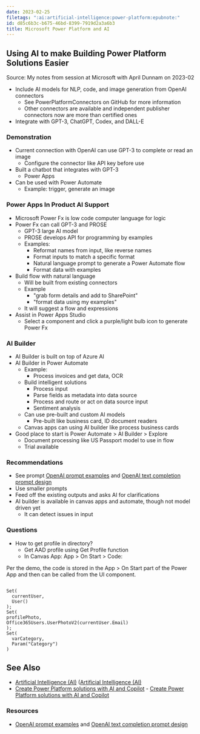 ```yaml
---
date: 2023-02-25
filetags: ":ai:artificial-intelligence:power-platform:epubnote:"
id: d85c6b3c-b675-46bd-8399-7919d2a3a6b3
title: Microsoft Power Platform and AI
---
```


## Using AI to make Building Power Platform Solutions Easier

Source: My notes from session at Microsoft with April Dunnam on 2023-02

- Include AI models for NLP, code, and image generation from OpenAI
  connectors
  - See PowerPlatformConnectors on GitHub for more information
  - Other connectors are available and independent publisher connectors
    now are more than certified ones
- Integrate with GPT-3, ChatGPT, Codex, and DALL-E

### Demonstration

- Current connection with OpenAI can use GPT-3 to complete or read an
  image
  - Configure the connector like API key before use
- Built a chatbot that integrates with GPT-3
  - Power Apps
- Can be used with Power Automate
  - Example: trigger, generate an image

### Power Apps In Product AI Support

- Microsoft Power Fx is low code computer language for logic
- Power Fx can call GPT-3 and PROSE
  - GPT-3 large AI model
  - PROSE develops API for programming by examples
  - Examples:
    - Reformat names from input, like reverse names
    - Format inputs to match a specific format
    - Natural language prompt to generate a Power Automate flow
    - Format data with examples
- Build flow with natural language
  - Will be built from existing connectors
  - Example
    - "grab form details and add to SharePoint"
    - "format data using my examples"
  - It will suggest a flow and expressions
- Assist in Power Apps Studio
  - Select a component and click a purple/light bulb icon to generate
    Power Fx

### AI Builder

- AI Builder is built on top of Azure AI
- AI Builder in Power Automate
  - Example:
    - Process invoices and get data, OCR
  - Build intelligent solutions
    - Process input
    - Parse fields as metadata into data source
    - Process and route or act on data source input
    - Sentiment analysis
  - Can use pre-built and custom AI models
    - Pre-built like business card, ID document readers
  - Canvas apps can using AI builder like process business cards
- Good place to start is Power Automate \> AI Builder \> Explore
  - Document processing like US Passport model to use in flow
  - Trial available

### Recommendations

- See prompt [OpenAI prompt
  examples](https://platform.openai.com/examples) and [OpenAI text
  completion prompt
  design](https://platform.openai.com/docs/guides/completion)
- Use smaller prompts
- Feed off the existing outputs and asks AI for clarifications
- AI builder is available in canvas apps and automate, though not model
  driven yet
  - It can detect issues in input

### Questions

- How to get profile in directory?
  - Get AAD profile using Get Profile function
  - In Canvas App: App \> On Start \> Code:

Per the demo, the code is stored in the App \> On Start part of the
Power App and then can be called from the UI component.

``` powerfx

Set(
  currentUser,
  User()
);
Set(
profilePhoto,
Office365Users.UserPhotoV2(currentUser.Email)
);
Set(
  varCategory,
  Param("Category")
)

```

## See Also

- [Artificial Intelligence
  (AI)](id:bfe7af6c-9a91-4f3e-a98c-60ed67b8285a) ([Artificial
  Intelligence (AI)](../006-3-tech-ai-artificial-intelligence)
- [Create Power Platform solutions with AI and
  Copilot](../005-tech-microsoft-power-platform-ai-solutions-and-copilot) -
  [Create Power Platform solutions with AI and
  Copilot](id:09ea5ea0-19da-40ca-bb27-f78ed8938e2f)

### Resources

- [OpenAI prompt examples](https://platform.openai.com/examples) and
  [OpenAI text completion prompt
  design](https://platform.openai.com/docs/guides/completion)
